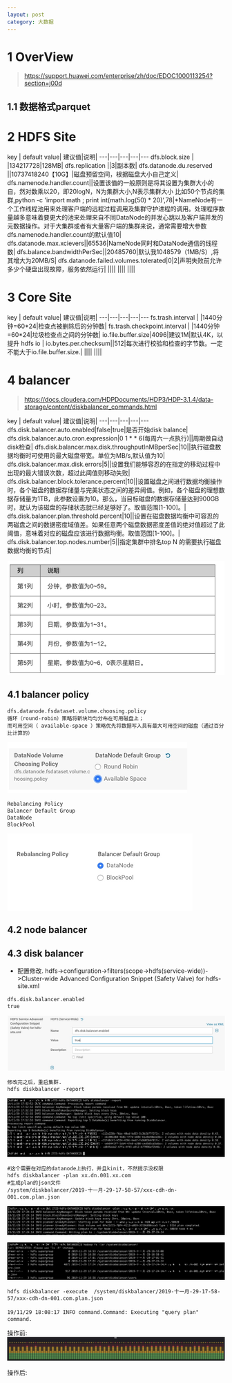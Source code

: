 ```yaml
---
layout: post
category: 大数据
---
```


# 1 OverView
> https://support.huawei.com/enterprise/zh/doc/EDOC1000113254?section=j00d
## 1.1 数据格式parquet
# 2 HDFS Site

key | default value| 建议值|说明|
---|---|---|---|---
dfs.block.size | |134217728|128MB|
dfs.replication ||3|副本数|
dfs.datanode.du.reserved ||10737418240【10G】|磁盘预留空间，根据磁盘大小自己定义|
dfs.namenode.handler.count||设置该值的一般原则是将其设置为集群大小的自，然对数乘以20，即20logN，N为集群大小,N表示集群大小 比如50个节点的集群,python -c 'import math ; print int(math.log(50) * 20)',78|*NameNode有一个工作线程池用来处理客户端的远程过程调用及集群守护进程的调用。处理程序数量越多意味着要更大的池来处理来自不同DataNode的并发心跳以及客户端并发的元数据操作。对于大集群或者有大量客户端的集群来说，通常需要增大参数dfs.namenode.handler.count的默认值10|
dfs.datanode.max.xcievers||65536|NameNode同时和DataNode通信的线程数|
dfs.balance.bandwidthPerSec||20485760|默认我1048579（1MB/S）,将其增大为20MB/S|
dfs.datanode.failed.volumes.tolerated|0|2|声明失败前允许多少个硬盘出现故障，服务依然运行|
   ||||
    ||||
     ||||

# 3 Core Site

key | default value| 建议值|说明|
---|---|---|---|---
fs.trash.interval |  |1440分钟=60\*24|检查点被删除后的分钟数|
fs.trash.checkpoint.interval |  |1440分钟=60\*24|垃圾检查点之间的分钟数|
io.file.buffer.size|4096|建议1M|默认4K，以提升 hdfs io |
io.bytes.per.checksum||512|每次进行校验和检查的字节数。一定不能大于io.file.buffer.size.|
 ||||
  ||||
 
 
# 4 balancer
> https://docs.cloudera.com/HDPDocuments/HDP3/HDP-3.1.4/data-storage/content/diskbalancer_commands.html

key | default value| 建议值|说明|
---|---|---|---|---
dfs.disk.balancer.auto.enabled|false|true|是否开始disk balance|
dfs.disk.balancer.auto.cron.expression|0 1 * * 6(每周六一点执行)||周期做自动disk检查|
dfs.disk.balancer.max.disk.throughputInMBperSec|10||执行磁盘数据均衡时可使用的最大磁盘带宽。单位为MB/s,默认值为10|
dfs.disk.balancer.max.disk.errors|5||设置我们能够容忍的在指定的移动过程中出现的最大错误次数，超过此阈值则移动失败|
dfs.disk.balancer.block.tolerance.percent|10||设置磁盘之间进行数据均衡操作时，各个磁盘的数据存储量与完美状态之间的差异阈值。例如，各个磁盘的理想数据存储量为1TB，此参数设置为10。那么，当目标磁盘的数据存储量达到900GB时，就认为该磁盘的存储状态就已经足够好了。取值范围[1-100]。|
dfs.disk.balancer.plan.threshold.percent|10||设置在磁盘数据均衡中可容忍的两磁盘之间的数据密度域值差。如果任意两个磁盘数据密度差值的绝对值超过了此阈值，意味着对应的磁盘应该进行数据均衡。取值范围[1-100]。|
dfs.disk.balancer.top.nodes.number|5||指定集群中排名top N 的需要执行磁盘数据均衡的节点|


![-w499](/assets/img//15750003929177.jpg)

## 4.1 balancer policy
 
```
dfs.datanode.fsdataset.volume.choosing.policy
循环（round-robin）策略将新块均匀分布在可用磁盘上；
而可用空间（ available-space ）策略优先将数据写入具有最大可用空间的磁盘（通过百分比计算的）
```
 
 ![](/assets/img//15749986010461.jpg)


```
Rebalancing Policy
Balancer Default Group 
DataNode
BlockPool
```

![](/assets/img//15749986961024.jpg)

## 4.2 node balancer
## 4.3 disk balancer
 - 配置修改. hdfs->configuration->filters(scope->hdfs(service-wide))->Cluster-wide Advanced Configuration Snippet (Safety Valve) for hdfs-site.xml 
 
```
dfs.disk.balancer.enabled
true
```

![](/assets/img//15750182696865.jpg)

```
修改完之后，重启集群.
hdfs diskbalancer -report
```
![-w1435](/assets/img//15750212654392.jpg)


```
#这个需要在对应的datanode上执行，并且kinit，不然提示没权限
hdfs diskbalancer -plan xx.dn.001.xx.com
#生成plan的json文件
/system/diskbalancer/2019-十一月-29-17-58-57/xxx-cdh-dn-001.com.plan.json
```

![-w1424](/assets/img//15750213073894.jpg)


![-w1439](/assets/img//15750213563540.jpg)



```
hdfs diskbalancer -execute  /system/diskbalancer/2019-十一月-29-17-58-57/xxx-cdh-dn-001.com.plan.json

19/11/29 18:08:17 INFO command.Command: Executing "query plan" command.
```
操作前:
![](/assets/img//15749992494148.jpg)

操作后: